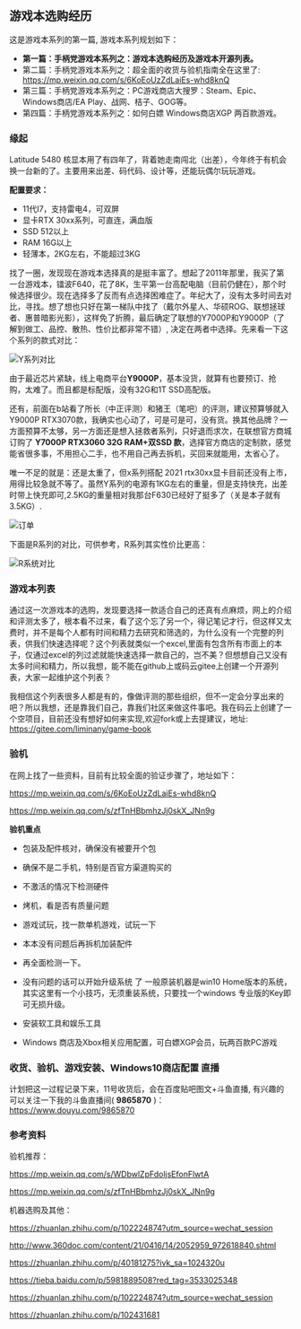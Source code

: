## 游戏本选购经历

这是游戏本系列的第一篇, 游戏本系列规划如下：

- **第一篇：手柄党游戏本系列之：游戏本选购经历及游戏本开源列表。**
- 第二篇：手柄党游戏本系列之：超全面的收货与验机指南全在这里了:
  https://mp.weixin.qq.com/s/6KoEoUzZdLaiEs-whd8knQ
- 第三篇：手柄党游戏本系列之：PC游戏商店大搜罗：Steam、Epic、Windows商店/EA Play、战网、桔子、GOG等。
- 第四篇：手柄党游戏本系列之：如何白嫖 Windows商店XGP 两百款游戏。

### 缘起

Latitude 5480 核显本用了有四年了，背着她走南闯北（出差），今年终于有机会换一台新的了。主要用来出差、码代码、设计等，还能玩偶尔玩玩游戏。

**配置要求：**

- 11代I7，支持雷电4，可双屏
- 显卡RTX 30xx系列，可直连，满血版
- SSD 512以上
- RAM 16G以上
- 轻薄本，2KG左右，不能超过3KG

找了一圈，发现现在游戏本选择真的是挺丰富了。想起了2011年那里，我买了第一台游戏本，镭波F640，花了8K，生平第一台高配电脑（目前仍健在），那个时候选择很少。现在选择多了反而有点选择困难症了。年纪大了，没有太多时间去对比，寻找。想了想也只好在第一梯队中找了（戴尔外星人、华硕ROG、联想拯球者、惠普暗影光影），这样免了折腾，最后确定了联想的Y7000P和Y9000P（了解到做工、品控、散热、性价比都非常不错）, 决定在两者中选择。先来看一下这个系列的款式对比：

![Y系列对比](https://images.gitee.com/uploads/images/2021/0809/185019_79e40e32_325256.png "屏幕截图.png")


由于最近芯片紧缺，线上电商平台**Y9000P**，基本没货，就算有也要预订、抢购，太难了。而且都是标配版，没有32G和1T SSD高配版。

还有，前面在b站看了所长（中正评测）和猪王（笔吧）的评测，建议预算够就入 Y9000P RTX3070款，我确实也心动了，可是可是可，没有货。换其他品牌？一方面预算不太够，另一方面还是想入拯救者系列，只好退而求次，在联想官方商城订购了 **Y7000P RTX3060 32G RAM+双SSD 款**，选择官方商店的定制款，感觉能省很多事，不用担心二手，也不用自己再去拆机，买回来就能用，太省心了。

唯一不足的就是：还是太重了，但x系列搭配 2021 rtx30xx显卡目前还没有上市，用得比较急就不等了。虽然Y系列的电源有1KG左右的重量，但是支持快充，出差时带上快充即可,2.5KG的重量相对我那台F630已经好了挺多了（关是本子就有3.5KG）.

![订单](https://images.gitee.com/uploads/images/2021/0809/191459_ca27bfc6_325256.png "屏幕截图.png")


下面是R系列的对比，可供参考，R系列其实性价比更高：

![R系统对比](https://images.gitee.com/uploads/images/2021/0809/185053_0783b1ef_325256.png "屏幕截图.png")

### 游戏本列表

通过这一次游戏本的选购，发现要选择一款适合自己的还真有点麻烦，网上的介绍和评测太多了，根本看不过来，看了这个忘了另一个，得记笔记才行，但这样又太费时，并不是每个人都有时间和精力去研究和筛选的，为什么没有一个完整的列表，供我们快速选择呢？这个列表就类似一个excel,里面有包含所有市面上的本子，仅通过excel的列过滤就能快速选择一款自己的，岂不美？但想想自己又没有太多时间和精力，所以我想，能不能在github上或码云gitee上创建一个开源列表，大家一起维护这个列表？

我相信这个列表很多人都是有的，像做评测的那些组织，但不一定会分享出来的吧？所以我想，还是靠我们自己，靠我们社区来做这件事吧。我在码云上创建了一个空项目，目前还没有想好如何来实现,欢迎fork或上去提建议，地址: https://gitee.com/liminany/game-book 

### 验机

在网上找了一些资料，目前有比较全面的验证步骤了，地址如下：

https://mp.weixin.qq.com/s/6KoEoUzZdLaiEs-whd8knQ

https://mp.weixin.qq.com/s/zfTnHBbmhzJj0skX_JNn9g

**验机重点**

- 包装及配件核对，确保没有被要开个包
- 确保不是二手机，特别是百官方渠道购买的
- 不激活的情况下检测硬件
- 烤机，看是否有质量问题
- 游戏试玩，找一款单机游戏，试玩一下
- 本本没有问题后再拆机加装配件
- 再全面检测一下。

- 没有问题的话可以开始升级系统 了
一般原装机器是win10 Home版本的系统，其实这里有一个小技巧，无须重装系统，只要找一个windows 专业版的Key即可无损升级。

- 安装软工具和娱乐工具
- Windows 商店及Xbox相关应用配置，可白嫖XGP会员，玩两百款PC游戏


### 收货、验机、游戏安装、Windows10商店配置 直播

计划把这一过程记录下来，11号收货后，会在百度贴吧图文+斗鱼直播, 有兴趣的可以关注一下我的斗鱼直播间( **9865870** )： https://www.douyu.com/9865870


### 参考资料

验机推荐：

https://mp.weixin.qq.com/s/WDbwlZpFdoljsEfonFlwtA

https://mp.weixin.qq.com/s/zfTnHBbmhzJj0skX_JNn9g


机器选购及其他：

https://zhuanlan.zhihu.com/p/102224874?utm_source=wechat_session

http://www.360doc.com/content/21/0416/14/2052959_972618840.shtml

https://zhuanlan.zhihu.com/p/40181275?ivk_sa=1024320u

https://tieba.baidu.com/p/5981889508?red_tag=3533025348

https://zhuanlan.zhihu.com/p/102224874?utm_source=wechat_session

https://zhuanlan.zhihu.com/p/102431681



